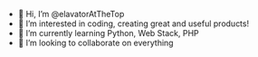 - 👋 Hi, I’m @elavatorAtTheTop
- 👀 I’m interested in coding, creating great and useful products!
- 🌱 I’m currently learning Python, Web Stack, PHP
- 💞️ I’m looking to collaborate on everything


<!---
elavatorAtTheTop/elavatorAtTheTop is a ✨ special ✨ repository because its `README.md` (this file) appears on your GitHub profile.
You can click the Preview link to take a look at your changes.
--->
